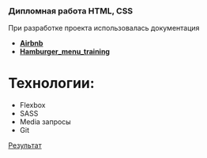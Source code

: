 ### Дипломная работа HTML, CSS

При разработке проекта использовалась документация
* [**Airbnb**](https://github.com/airbnb/css)
* [**Hamburger_menu_training**](https://github.com/Arto-uiros158/Hamburger_menu_training)

# Технологии:
* Flexbox
* SASS
* Media запросы
* Git

[Результат](https://elviraresh.github.io/project/)
